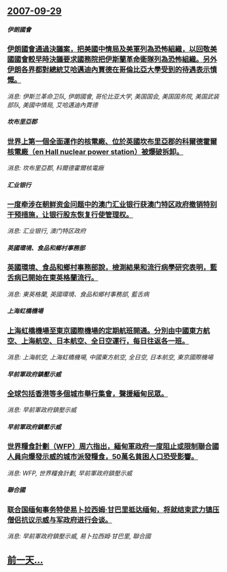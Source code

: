 ## [2007-09-29](/news/2007/09/29/index.md)

##### 伊朗國會
### [伊朗國會通過決議案，把美國中情局及美軍列為恐怖組織，以回敬美國國會較早時決議要求國務院把伊斯蘭革命衛隊列為恐怖組織。另外伊朗各界都對總統艾哈邁迪內賈德在哥倫比亞大學受到的待遇表示憤慨。](/news/2007/09/29/伊朗國會通過決議案-把美國中情局及美軍列為恐怖組織-以回敬美國國會較早時決議要求國務院把伊斯蘭革命衛隊列為恐怖組織-另外.md)
_消息: 伊斯兰革命卫队, 伊朗國會, 哥伦比亚大学, 美国国会, 美国国务院, 美国武装部队, 美國中情局, 艾哈邁迪內賈德_

##### 坎布里亞郡
### [世界上第一個全面運作的核電廠、位於英國坎布里亞郡的科爾德霍爾核電廠（en Hall nuclear power station）被爆破拆卸。](/news/2007/09/29/世界上第一個全面運作的核電廠-位於英國坎布里亞郡的科爾德霍爾核電廠-en-Hall-nuclear-power-stat.md)
_消息: 坎布里亞郡, 科爾德霍爾核電廠_

##### 汇业银行
### [一度牵涉在朝鲜资金问题中的澳门汇业银行获澳门特区政府撤销特别干预措施，让银行股东恢复行使管理权。](/news/2007/09/29/一度牵涉在朝鲜资金问题中的澳门汇业银行获澳门特区政府撤销特别干预措施-让银行股东恢复行使管理权.md)
_消息: 汇业银行, 澳门特区政府_

##### 英國環境、食品和鄉村事務部
### [英國環境、食品和鄉村事務部說，檢測結果和流行病學研究表明，藍舌病已開始在東英格蘭流行。](/news/2007/09/29/英國環境-食品和鄉村事務部說-檢測結果和流行病學研究表明-藍舌病已開始在東英格蘭流行.md)
_消息: 東英格蘭, 英國環境、食品和鄉村事務部, 藍舌病_

##### 上海虹橋機場
### [上海虹橋機場至東京國際機場的定期航班開通。分別由中國東方航空、上海航空、日本航空、全日空運行，每日往返各一班。](/news/2007/09/29/上海虹橋機場至東京國際機場的定期航班開通-分別由中國東方航空-上海航空-日本航空-全日空運行-每日往返各一班.md)
_消息: 上海航空, 上海虹橋機場, 中國東方航空, 全日空, 日本航空, 東京國際機場_

##### 早前軍政府鎮壓示威
### [全球包括香港等多個城市舉行集會，聲援緬甸民眾。](/news/2007/09/29/全球包括香港等多個城市舉行集會-聲援緬甸民眾.md)
_消息: 早前軍政府鎮壓示威_

##### 早前軍政府鎮壓示威
### [世界糧食計劃（WFP）周六指出，緬甸軍政府一度阻止或限制聯合國人員向爆發示威的城市派發糧食，50萬名貧困人口恐受影響。](/news/2007/09/29/世界糧食計劃-WFP-周六指出-緬甸軍政府一度阻止或限制聯合國人員向爆發示威的城市派發糧食-50萬名貧困人口恐受影響.md)
_消息: WFP, 世界糧食計劃, 早前軍政府鎮壓示威_

##### 聯合國
### [联合国缅甸事务特使易卜拉西姆·甘巴里抵达缅甸，将就结束武力镇压僧侣抗议示威与军政府进行会谈。](/news/2007/09/29/联合国缅甸事务特使易卜拉西姆-甘巴里抵达缅甸-将就结束武力镇压僧侣抗议示威与军政府进行会谈.md)
_消息: 早前軍政府鎮壓示威, 易卜拉西姆·甘巴里, 聯合國_

## [前一天...](/news/2007/09/28/index.md)

